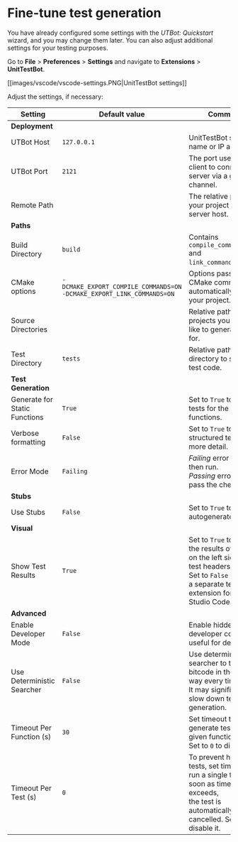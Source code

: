 # Fine-tune test generation

You have already configured some settings with the _UTBot: Quickstart_ wizard, and you may change them later. You 
can also adjust additional settings for your testing purposes.

Go to **File** > **Preferences** > **Settings** and navigate to **Extensions** > **UnitTestBot**.

[[images/vscode/vscode-settings.PNG|UnitTestBot settings]]

Adjust the settings, if necessary:

| Setting                       | Default value | Comments                                                                                                                                                                   |
|-------------------------------|---------|----------------------------------------------------------------------------------------------------------------------------------------------------------------------------|
| **Deployment**                |         |                                                                                                                                                                            |
| UTBot Host                    | `127.0.0.1` | UnitTestBot server name or IP address.                                                                                                                                     |
| UTBot Port                    | `2121`  | The port used by the client to connect to a server via a gRPC channel.                                                                                                     |
| Remote Path                   |         | The relative path to your project on the server host.                                                                                                                      |
| **Paths**                     |         |                                                                                                                                                                            |
| Build Directory               | `build` | Contains `compile_commands.json` and `link_commands.json`.                                                                                                                 |
| CMake options                 | `-DCMAKE_EXPORT_COMPILE_COMMANDS=ON`<br>`-DCMAKE_EXPORT_LINK_COMMANDS=ON` | Options passed to CMake command to automatically build your project.                                                                                                       |
| Source Directories            |        | Relative paths to the projects you would like to generate tests for.                                                                                                       |
| Test Directory                | `tests`| Relative path to a directory to store your test code.                                                                                                                      |
| **Test Generation**           |   |                                                                                                                                                                            |
| Generate for Static Functions | `True`      | Set to `True` to generate tests for the C static functions.                                                                                                                |
| Verbose formatting            | `False`     | Set to `True` to generate structured tests with more detail.                                                                                                               |
| Error Mode                    | `Failing`   | _Failing_ error tests fail then run.<br>_Passing_ error tests pass the checks.                                                                                             |
| **Stubs**                     |     |                                                                                                                                                                            |
| Use Stubs                     | `False`     | Set to `True` to use autogenerated stubs.                                                                                                                                  |
| **Visual**                    |     |                                                                                                                                                                            |
| Show Test Results             | `True`      | Set to `True` to display the results of test runs on the left side of the test headers.<br>Set to `False` if you use a separate test run extension for Visual Studio Code. |
| **Advanced**                  |    |                                                                                                                                                                            |
| Enable Developer Mode         | `False`       | Enable hidden developer commands useful for debug.                                                                                                                         |
| Use Deterministic Searcher    | `False`       | Use deterministic searcher to traverse bitcode in the same way every time.<br>It may significantly slow down test generation.                                              |
| Timeout Per Function (s)      | `30`          | Set timeout to generate tests for a given function.<br>Set to `0` to disable it.                                                                                           |
| Timeout Per Test (s)          | `0`        | To prevent hanging tests, set timeout to run a single test. As soon as timeout exceeds,<br>the test is automatically cancelled. Set to `0` to disable it.                  |
